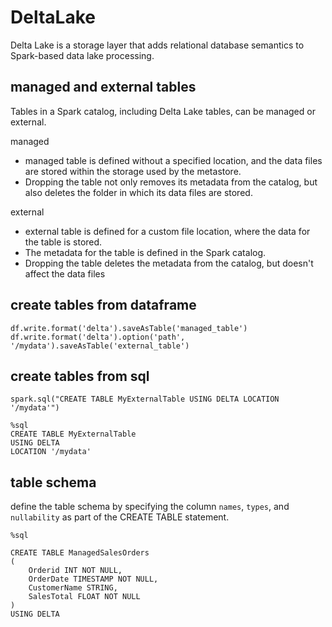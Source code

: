 # DeltaLake

Delta Lake is a storage layer that adds relational database semantics to Spark-based data lake processing.

## managed and external tables
Tables in a Spark catalog, including Delta Lake tables, can be managed or external.

managed
- managed table is defined without a specified location, and the data files are stored within the storage used by the metastore.
- Dropping the table not only removes its metadata from the catalog, but also deletes the folder in which its data files are stored.

external
- external table is defined for a custom file location, where the data for the table is stored.
- The metadata for the table is defined in the Spark catalog.
- Dropping the table deletes the metadata from the catalog, but doesn't affect the data files

## create tables from dataframe
```
df.write.format('delta').saveAsTable('managed_table')
df.write.format('delta').option('path', '/mydata').saveAsTable('external_table')
```

## create tables from sql
```
spark.sql("CREATE TABLE MyExternalTable USING DELTA LOCATION '/mydata'")

%sql
CREATE TABLE MyExternalTable
USING DELTA
LOCATION '/mydata'
```

## table schema
define the table schema by specifying the column `names`, `types`, and `nullability` as part of the CREATE TABLE statement.
```
%sql

CREATE TABLE ManagedSalesOrders
(
    Orderid INT NOT NULL,
    OrderDate TIMESTAMP NOT NULL,
    CustomerName STRING,
    SalesTotal FLOAT NOT NULL
)
USING DELTA
```
